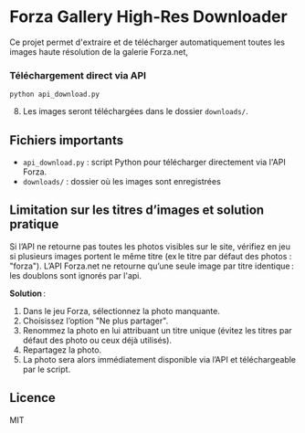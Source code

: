 # Forza Gallery High-Res Downloader

Ce projet permet d'extraire et de télécharger automatiquement toutes les images haute résolution de la galerie Forza.net, 


### Téléchargement direct via API 


   ```
   python api_download.py
   ```
8. Les images seront téléchargées dans le dossier `downloads/`.



## Fichiers importants
- `api_download.py` : script Python pour télécharger directement via l'API Forza.
- `downloads/` : dossier où les images sont enregistrées

## Limitation sur les titres d’images et solution pratique

Si l’API ne retourne pas toutes les photos visibles sur le site, vérifiez en jeu si plusieurs images portent le même titre (ex le titre par défaut des photos : "forza"). L’API Forza.net ne retourne qu’une seule image par titre identique : les doublons sont ignorés par l'api.

**Solution** :
1. Dans le jeu Forza, sélectionnez la photo manquante.
2. Choisissez l’option "Ne plus partager".
3. Renommez la photo en lui attribuant un titre unique (évitez les titres par défaut des photo ou ceux déjà utilisés).
4. Repartagez la photo.
5. La photo sera alors immédiatement disponible via l’API et téléchargeable par le script.


## Licence
MIT
